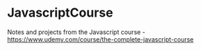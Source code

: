 # JavascriptCourse
Notes and projects from the Javascript course - https://www.udemy.com/course/the-complete-javascript-course
